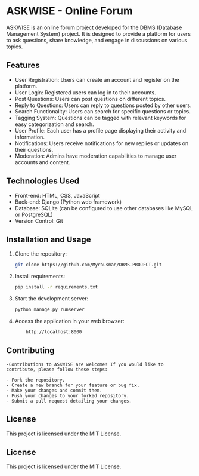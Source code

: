 # ASKWISE - Online Forum

ASKWISE is an online forum project developed for the DBMS (Database Management System) project. It is designed to provide a platform for users to ask questions, share knowledge, and engage in discussions on various topics.

## Features

- User Registration: Users can create an account and register on the platform.
- User Login: Registered users can log in to their accounts.
- Post Questions: Users can post questions on different topics.
- Reply to Questions: Users can reply to questions posted by other users.
- Search Functionality: Users can search for specific questions or topics.
- Tagging System: Questions can be tagged with relevant keywords for easy categorization and search.
- User Profile: Each user has a profile page displaying their activity and information.
- Notifications: Users receive notifications for new replies or updates on their questions.
- Moderation: Admins have moderation capabilities to manage user accounts and content.

## Technologies Used

- Front-end: HTML, CSS, JavaScript
- Back-end: Django (Python web framework)
- Database: SQLite (can be configured to use other databases like MySQL or PostgreSQL)
- Version Control: Git

## Installation and Usage

1. Clone the repository:

   ```bash
   git clone https://github.com/Myrausman/DBMS-PROJECT.git

2. Install requirements:

    ```bash
    pip install -r requirements.txt


3. Start the development server:
    ```bash
    python manage.py runserver

4. Access the application in your web browser:
    ```bash
        http://localhost:8000

## Contributing
    -Contributions to ASKWISE are welcome! If you would like to contribute, please follow these steps:

    - Fork the repository.
    - Create a new branch for your feature or bug fix.
    - Make your changes and commit them.
    - Push your changes to your forked repository.
    - Submit a pull request detailing your changes.
## License
This project is licensed under the MIT License.
## License
This project is licensed under the MIT License.


